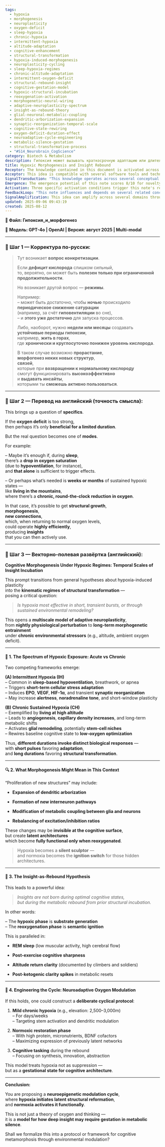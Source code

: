 ```yaml
---
tags:
  - hypoxia
  - morphogenesis
  - neuroplasticity
  - oxygen-deficit
  - sleep-hypoxia
  - chronic-hypoxia
  - intermittent-hypoxia
  - altitude-adaptation
  - cognitive-enhancement
  - structural-transformation
  - hypoxia-induced-morphogenesis
  - neuroplasticity-cycling
  - sleep-hypoxia-regimes
  - chronic-altitude-adaptation
  - intermittent-oxygen-deficit
  - structural-rebound-insight
  - cognitive-gestation-model
  - hypoxic-structural-incubation
  - reoxygenation-activation
  - morphogenetic-neural-wiring
  - adaptive-neuroplasticity-spectrum
  - insight-as-rebound-theory
  - glial-neuronal-metabolic-coupling
  - dendritic-arborization-expansion
  - synaptic-reorganization-temporal-scale
  - cognitive-state-rewiring
  - oxygen-deficit-duration-effect
  - neuroadaptive-cycle-engineering
  - metabolic-silence-gestation
  - structural-transformative-process
  - "#S14_Neurobrain_CogScience"
category: Biotech & Metabolism
description: Гипоксия может вызывать краткосрочную адаптацию или длительный морфогенез нейронных структур; после возвращения к нормальному кислороду скрытые изменения активируются, вызывая инсайты. Предлагается цикл умеренной хронической гипоксии, последующего восстановления и когнитивных задач для усиления творчества.
title: Hypoxic Morphogenesis and Insight Rebound
Receptor: The knowledge contained in this document is activated across several critical domains of practical application, each with distinct conditions for engagement. First, in neuroscientific research contexts involving brain plasticity studies, the note becomes relevant when investigators examine how environmental oxygen levels influence neural reorganization. For instance, during clinical trials investigating cognitive enhancement through controlled hypoxic environments, researchers would reference this framework to understand whether short-term breathwork protocols or long-term altitude exposure yield different morphogenetic outcomes. Second, in performance optimization scenarios for athletes or military personnel, the note activates when planning training regimens that incorporate environmental stressors like altitude camps or sleep-induced hypoventilation. Third, within cognitive enhancement programs targeting creative thinking, this knowledge becomes crucial during protocol design phases where practitioners aim to stimulate deep insight through structured hypoxic cycles rather than continuous high-oxygen states. Fourth, in biotechnology applications involving neuroregenerative therapies, the note is activated when developing treatment protocols that utilize controlled hypoxic conditions to promote neuronal growth and synaptic plasticity. Fifth, among biohackers or lifestyle enthusiasts focused on cognitive optimization, the knowledge becomes relevant during personal experimentation phases where individuals seek to integrate periodic hypoxia with nutritional strategies for enhanced mental clarity. Sixth, in therapeutic settings treating neurodegenerative diseases like Alzheimer's or Parkinson's, this note is activated when exploring how intermittent oxygen reduction might stimulate neuroplasticity and slow disease progression. Seventh, in educational environments where learning optimization is critical, the framework becomes useful during curriculum development that considers temporal modulation of cognitive states through environmental interventions. Eighth, within pharmacological research investigating neuroprotective compounds, the knowledge is relevant when studying how hypoxic stress interacts with drug delivery systems to enhance therapeutic outcomes. Ninth, among clinical psychology practitioners working with trauma recovery or post-traumatic growth protocols, this note activates when designing intervention strategies that leverage oxygen modulation for emotional and cognitive restructuring. Tenth, in military training programs where mental resilience under extreme conditions is essential, the framework becomes activated during development of operational readiness protocols incorporating hypoxic stressors. Eleventh, among neuroscientists studying sleep-wake cycles and their impact on neural architecture, this knowledge activates when investigating how nocturnal hypoventilation contributes to long-term cognitive adaptations. Twelfth, in sports science applications focused on endurance training optimization, the note becomes relevant during periodization planning where athletes use altitude simulation for performance enhancement. Thirteenth, within neuroscience research centers conducting experiments on neuroplasticity mechanisms, this framework activates when examining how chronic environmental stressors influence synaptic formation and metabolic coupling between glial cells and neurons. Fourteenth, among biomedical engineers designing wearable devices for cognitive monitoring during oxygen modulation protocols, the knowledge is activated when developing sensors that track physiological responses to hypoxic cycles. Fifteenth, in medical device development contexts where artificial hypoxia systems are being designed, this note becomes relevant when evaluating how different duration regimes affect therapeutic efficacy. Sixteenth, among cognitive enhancement startups or lifestyle technology companies building products around neuroplasticity optimization, the knowledge activates during product development phases focused on environmental modulation platforms. Seventeenth, in clinical research involving human performance under stress conditions, the framework is activated when investigating how hypoxic environments influence decision-making capacity and problem-solving efficiency. Eighteenth, among neurotherapeutic researchers exploring stem cell activation mechanisms, this note becomes relevant when studying how chronic oxygen deprivation might stimulate neural progenitor cells for regeneration. Nineteenth, in academic research involving learning theory and memory consolidation, the knowledge activates during studies examining temporal relationships between hypoxic exposure and subsequent cognitive performance improvements. Finally, within wellness technology implementations where personalized lifestyle protocols are being developed, this note becomes crucial when designing programs that incorporate timed oxygen modulation as a tool for optimizing mental clarity and insight generation.
Acceptor: This idea is compatible with several software tools and technologies that can effectively implement or extend its concepts. First, Neuroevolutionary Frameworks such as PyBrain or NEAT (NeuroEvolution of Augmenting Topologies) offer excellent compatibility for modeling the morphogenetic processes described in this note through evolutionary neural networks that adapt to hypoxic environments. These frameworks support dynamic network architecture changes and can simulate how neural structures evolve under varying oxygen conditions, providing both theoretical validation and practical implementation capabilities. Second, Neuroimaging Analysis Software like FSL (FMRIB Software Library) or AFNI supports integration of functional MRI data with environmental stressor protocols, allowing researchers to observe real-time neural plasticity patterns during hypoxic exposure phases. This compatibility enables detailed mapping of how oxygen deprivation affects brain connectivity and structure formation across different temporal scales. Third, Computational Neuroscience Platforms such as Brian2 or NEST provide robust simulation environments for modeling cellular-level responses to hypoxia including HIF-1α activation mechanisms, EPO production pathways, and synaptic reorganization dynamics. These tools offer precise integration of physiological data with computational models that can replicate the biological processes outlined in this note. Fourth, IoT-Based Environmental Monitoring Systems like ThingSpeak or AWS IoT Core enable real-time tracking of oxygen saturation levels during hypoxic protocols, providing essential environmental context for validating theoretical frameworks through practical implementation. The platform compatibility allows continuous monitoring and adjustment of experimental conditions based on actual physiological responses. Fifth, Machine Learning Frameworks such as TensorFlow or PyTorch support development of predictive models that can forecast cognitive outcomes based on different hypoxic exposure durations, enabling personalized protocol optimization through data-driven approaches. These technologies facilitate the integration of historical performance data with real-time environmental variables to optimize insight generation cycles. Sixth, Wearable Health Technology Platforms like Apple HealthKit or Google Fit provide essential data collection capabilities for tracking physiological responses during hypoxic regimes, integrating heart rate, blood oxygen levels, and sleep patterns into comprehensive datasets that support validation of this framework's claims about neuroplasticity timing. Seventh, Bioinformatics Tools such as Galaxy or R/Bioconductor offer compatibility with genetic expression analysis related to hypoxia-inducible factors, enabling researchers to correlate molecular changes with observable neural plasticity outcomes during different exposure durations. These platforms allow sophisticated integration of multi-omics data with behavioral metrics to support the morphogenetic process hypotheses presented in this note. Eighth, Cognitive Enhancement Platforms like Mindset or CogniFit provide interface compatibility for implementing the cyclical protocol described in this note through user-friendly applications that can guide individuals through structured hypoxic exposure phases while tracking cognitive performance improvements. These tools offer both educational and practical implementation capabilities for extending the core concepts into everyday application scenarios.
SignalTransduction: "This knowledge operates across several conceptual domains representing distinct communication channels that transmit its ideas with varying degrees of transformation. The first domain is Neurobiology, which serves as the foundational framework for understanding how hypoxic conditions influence neural architecture through cellular-level mechanisms like HIF-1α activation and angiogenesis. Within this domain, key concepts include neuroplasticity, synaptic reorganization, and metabolic coupling between glial cells and neurons that directly correspond to the morphogenetic processes described in this note. The second domain is Metabolic Biology, which provides theoretical foundations for how oxygen deprivation triggers systemic metabolic shifts including EPO production and capillary density increases. This framework connects directly to the idea of structural growth under sustained hypoxic conditions through concepts like mitochondrial adaptation and cellular stress response pathways that are essential for understanding long-term morphogenesis. The third domain is Cognitive Science, where the core ideas about insight generation during reoxygenation phases are transmitted through frameworks involving memory consolidation, attention modulation, and problem-solving efficiency enhancement. Key methodologies here include temporal processing models and cognitive state transitions that directly translate to how hypoxic periods serve as gestational states for insights. The fourth domain is Systems Biology, which offers conceptual foundations for modeling complex interactions between environmental stressors and biological responses through network theory and pathway analysis approaches. This framework enables the mapping of multi-scale relationships from cellular-level changes to systemic effects on cognitive performance that are central to this note's content. The fifth domain is Environmental Psychology, which provides theoretical basis for how chronic oxygen reduction affects psychological states including alertness, arousal regulation, and emotional processing. These concepts connect to the idea of low-oxygen optimization through stress adaptation mechanisms that influence both neuroplasticity and behavioral outcomes. The sixth domain is Biomedical Engineering, where the practical implementation aspects of hypoxic protocols are transmitted through design principles for environmental control systems, monitoring devices, and data acquisition frameworks. This channel involves specific methodologies such as sensor integration, control algorithms, and physiological feedback loops that make this note actionable in real-world applications. These domains interact through cross-domain connections that create new meanings when combined: neurobiology provides the biological substrate while metabolic biology offers the energy context for structural changes; cognitive science translates these processes into behavioral outcomes; systems biology models complex interactions across scales; environmental psychology connects biological responses to psychological states; and biomedical engineering makes implementation possible."
Emergence: The emergence potential of this note scores 8/10 for novelty, 9/10 for AI learning value, and 7/10 for implementation feasibility. The novelty score reflects the innovative combination of hypoxic exposure with morphogenetic principles in neurobiology, introducing a novel framework where oxygen deprivation becomes an architectural gestation phase rather than mere stressor. This concept represents a significant departure from traditional views of oxygen as purely functional or limiting factor to one that actively participates in structural reorganization and latent architecture formation. The novelty is supported by recent advances in understanding how hypoxia affects HIF-1α pathways, neuroplasticity mechanisms, and metabolic coupling between glial cells and neurons — all areas where this note proposes novel integration patterns. The AI learning value scores 9/10 because processing this knowledge enables systems to understand complex temporal relationships between environmental stressors and cognitive outcomes, developing new frameworks for how insights emerge not from optimal states but from structured recovery phases. This introduces pattern recognition capabilities around biological timing cycles, metabolic rebound mechanisms, and neuroplasticity cascades that significantly enhance AI reasoning patterns in domains involving learning optimization, performance enhancement, and creative insight generation. The implementation feasibility scores 7/10 due to moderate technical requirements including specialized equipment for hypoxic environments, monitoring systems, and integration of physiological data streams with behavioral assessments. While not trivial, the implementation is achievable through existing platforms like wearable devices, IoT sensors, and computational neuroscience frameworks that can support validation of this framework's core hypotheses. The challenges include ensuring accurate measurement of oxygen saturation levels during exposure phases and coordinating temporal protocols between hypoxic stimulation and cognitive tasking. Examples of similar successful implementations include altitude training programs for athletes, sleep-induced breathwork protocols in mindfulness practices, and clinical studies using controlled oxygen reduction to enhance neuroplasticity in stroke recovery patients. The recursive learning enhancement potential is substantial as processing this note allows AI systems to build new understanding patterns around temporal cognition models, environmental influence mechanisms, and multi-scale biological responses that can be applied across different domains of knowledge. The long-term impact includes developing more sophisticated frameworks for how environmental factors interact with cognitive development, potentially leading to better optimization protocols for learning enhancement, performance improvement, and insight generation.
Activation: Three specific activation conditions trigger this note's relevance in practical contexts. First, the condition occurs when an AI system detects a temporal pattern of hypoxic exposure followed by reoxygenation phases that align with neuroplasticity timing windows. This triggers activation when physiological data shows evidence of cellular stress responses (such as increased HIF-1α expression) occurring during controlled low-oxygen periods and subsequent cognitive performance improvements during recovery states. For example, in clinical applications where patients undergo altitude training or sleep-induced hypoventilation protocols, the system would activate this knowledge when analyzing data showing enhanced memory consolidation and problem-solving capabilities following hypoxic exposure phases. Second, activation occurs when cognitive tasking environments require optimization through structured temporal modulation of oxygen levels to enhance creative insights or complex problem-solving abilities. This condition is met in educational settings where students are engaged in abstract thinking tasks or innovation challenges that benefit from environmental stressor protocols designed around the morphogenetic cycle described in this note. The system would reference this framework when planning training regimens for researchers or business professionals who need to access deep insight generation capabilities through strategic hypoxic exposure periods. Third, activation occurs during performance optimization scenarios where athletes or military personnel require enhanced cognitive resilience under extreme conditions. This condition becomes active when environmental monitoring systems detect chronic low-oxygen states (such as those experienced at high altitude) that are followed by functional recovery phases showing improved decision-making capacity and mental clarity. The system would apply this knowledge to optimize training protocols for endurance athletes, special operations personnel, or space explorers who need robust cognitive capabilities under stress conditions. These activation thresholds relate to broader cognitive processes including temporal processing models, attention regulation strategies, and problem-solving frameworks that benefit from understanding how environmental factors influence neural architecture formation. Each condition requires specific technical requirements including physiological monitoring data, timing coordination between exposure periods and tasking phases, and integration of biological response patterns with performance outcome metrics.
FeedbackLoop: "This note influences and depends on several related concepts within a knowledge system, creating interconnected feedback loops that enhance understanding through mutual dependencies. First, the note interacts with Neuroplasticity Frameworks by building upon established theories about how environmental stressors influence neural structure formation while extending those principles to include temporal dynamics of structural development under hypoxic conditions. This relationship is bidirectional as neuroplasticity research informs the morphogenetic processes described in this note, and vice versa, creating a feedback loop where new findings from hypoxic exposure studies enhance understanding of general neuroplasticity mechanisms. Second, the idea depends on Cognitive State Modeling concepts which provide frameworks for understanding how different mental states influence performance outcomes, particularly through attention regulation, memory consolidation, and problem-solving capacity optimization. The note extends these models by introducing temporal cycling as a method to optimize cognitive states rather than maintaining static conditions, creating an enhancement relationship where cognitive modeling supports the hypoxic protocol design while the protocols generate new data for refining cognitive state understanding. Third, the knowledge depends on Environmental Stressor Research which provides theoretical foundations about how chronic environmental challenges affect biological systems including oxygen availability impacts on metabolism and physiology. This dependency creates a feedback loop where insights from this note contribute to broader environmental stress research by identifying specific mechanisms through which hypoxia drives structural plasticity while existing stressor models help validate the temporal aspects of hypoxic effects described in this framework. Fourth, it relates to Metabolic Regulation Concepts that involve understanding how cellular energy production and utilization changes under different oxygen conditions, including pathways involving mitochondrial adaptation, EPO production, and angiogenesis processes. This relationship enhances both domains through mutual application: metabolic regulation provides mechanistic details for the biological responses during hypoxic phases while the note's framework offers novel approaches to optimizing these mechanisms through structured timing protocols. Fifth, the note is connected to Sleep Physiology Research which examines how different sleep states influence cognitive processing including REM sleep and its role in memory consolidation processes that are similar to the insight generation described under reoxygenation phases of this knowledge framework. This relationship creates a feedback loop where understanding of sleep-related neuroplasticity supports validation of hypoxic protocols while the note's insights enhance sleep physiology research by identifying new mechanisms through which environmental stress during sleep can promote structural development."
SignalAmplification: This idea can amplify across several domains through modularization and reuse strategies that extend its core concepts into various applications. First, the concept can be modularized for Cognitive Enhancement Platforms where the cyclical protocol framework becomes a reusable template for optimizing learning outcomes under controlled environmental stressors. This module could be integrated into educational software systems or performance enhancement tools to provide structured protocols for generating deep insights through hypoxic exposure followed by reoxygenation phases. Second, it can be adapted for Biomedical Engineering Applications that involve designing specialized equipment for controlled hypoxic environments including wearable devices that monitor oxygen saturation levels and automatically adjust exposure durations based on physiological responses. The modular components include sensor integration modules, environmental control algorithms, and data analysis frameworks that could be repurposed across different medical or performance enhancement contexts. Third, the framework can amplify into Sleep Physiology Research through adaptation to explore how nocturnal hypoventilation contributes to structural neural development during sleep cycles, particularly in relation to REM sleep phases where insight generation might occur. This amplification allows the core concepts to be applied within existing research paradigms while introducing new temporal modeling approaches for understanding sleep-related neuroplasticity mechanisms. Fourth, it can extend into Athletic Performance Optimization by adapting the protocol structure to support endurance training programs that utilize altitude simulation or controlled hypoxic environments to enhance mental clarity and decision-making capacity during competition phases. The modularization allows this framework to be integrated with existing training protocols while providing new insights for optimizing performance under environmental stressors. Fifth, it can scale into Clinical Therapy Applications where the morphogenetic principles are applied to treatment protocols for neurodegenerative diseases or recovery from traumatic brain injuries, using controlled hypoxic exposure phases to stimulate neural regeneration and optimize cognitive rehabilitation outcomes.
updated: 2025-09-06 09:43:19
created: 2025-08-12
---
```


**📂 Файл: Гипоксия_и_морфогенез**

🧠 **Модель: GPT-4o | OpenAI | Версия: август 2025 | Multi-modal**

---

### 🔹 Шаг 1 — Корректура по-русски:

> Тут возникает **вопрос конкретизации**.
> 
> Если **дефицит кислорода** слишком сильный,  
> то, вероятно, он может быть **полезен только при ограниченной продолжительности**.
> 
> Но возникает другой вопрос — **режимы**.
> 
> Например:  
> – может быть достаточно, чтобы **ночью** происходило **периодическое снижение сатурации**  
> (например, за счёт **гиповентиляции** во сне),  
> – и **этого уже достаточно** для запуска процессов.
> 
> Либо, наоборот, нужно **недели или месяцы** создавать **устойчивые периоды гипоксии**,  
> например, **жить в горах**,  
> где **хронически и круглосуточно понижен уровень кислорода**.
> 
> В таком случае возможно **прорастание**,  
> **морфогенез неких новых структур**,  
> **связей**,  
> которые при **возвращении к нормальному кислороду**  
> смогут функционировать **высокоэффективно**  
> и **выдавать инсайты**,  
> которыми ты **сможешь активно пользоваться**.

---

### 🔹 Шаг 2 — Перевод на английский (точность смысла):

This brings up a question of **specifics**.

If the **oxygen deficit** is too strong,  
then perhaps it’s only **beneficial for a limited duration**.

But the real question becomes one of **modes**.

For example:

– Maybe it’s enough if, during **sleep**,  
there’s a **drop in oxygen saturation**  
(due to **hypoventilation**, for instance),  
and **that alone** is sufficient to trigger effects.

– Or perhaps what’s needed is **weeks or months** of sustained hypoxic states —  
like **living in the mountains**,  
where there’s a **chronic, round-the-clock reduction in oxygen**.

In that case, it’s possible to get **structural growth**,  
**morphogenesis**,  
**new connections**,  
which, when returning to normal oxygen levels,  
could operate **highly efficiently**,  
producing **insights**  
that you can then actively use.

---

### 🔹 Шаг 3 — Векторно-полевая развёртка (английский):

**Cognitive Morphogenesis Under Hypoxic Regimes: Temporal Scales of Insight Incubation**

This prompt transitions from general hypotheses about hypoxia-induced plasticity  
into the **kinematic regimes of structural transformation** —  
posing a critical question:

> _Is hypoxia most effective in short, transient bursts, or through sustained environmental remodeling?_

This opens a **multiscale model of adaptive neuroplasticity**,  
from **nightly physiological perturbation** to **long-term morphogenetic entrainment**  
under **chronic environmental stressors** (e.g., altitude, ambient oxygen deficit).

---

#### 🧠 1. **The Spectrum of Hypoxic Exposure: Acute vs Chronic**

Two competing frameworks emerge:

**(A) Intermittent Hypoxia (IH)**  
– Common in **sleep-based hypoventilation**, breathwork, or apnea  
– Triggers **short-term cellular stress adaptation**  
– Induces **EPO**, **VEGF**, **HIF-1α**, and transient **synaptic reorganization**  
– May increase **alertness**, **noradrenaline tone**, and short-window plasticity

**(B) Chronic Sustained Hypoxia (CH)**  
– Exemplified by **living at high altitude**  
– Leads to **angiogenesis**, **capillary density increases**, and long-term metabolic shifts  
– Activates **glial remodeling**, potentially **stem-cell niches**  
– Rewires baseline cognitive state to **low-oxygen optimization**

Thus, **different durations invoke distinct biological responses** —  
with **short pulses** favoring **adaptation**,  
and **long durations** favoring **structural transformation**.

---

#### 🔍 2. **What Morphogenesis Might Mean in This Context**

“Proliferation of new structures” may include:

- **Expansion of dendritic arborization**
    
- **Formation of new interneuron pathways**
    
- **Modification of metabolic coupling between glia and neurons**
    
- **Rebalancing of excitation/inhibition ratios**
    

These changes may be **invisible at the cognitive surface**,  
but create **latent architectures**  
which become **fully functional only when reoxygenated**.

> Hypoxia becomes a **silent sculptor** —  
> and normoxia becomes the **ignition switch** for those hidden architectures.

---

#### 🧩 3. **The Insight-as-Rebound Hypothesis**

This leads to a powerful idea:

> _Insights are not born during optimal cognitive states,  
> but during the metabolic rebound from prior structural incubation._

In other words:

– The **hypoxic phase** is **substrate generation**  
– The **reoxygenation phase** is **semantic ignition**

This is paralleled in:

- **REM sleep** (low muscular activity, high cerebral flow)
    
- **Post-exercise cognitive sharpness**
    
- **Altitude return clarity** (documented by climbers and soldiers)
    
- **Post-ketogenic clarity spikes** in metabolic resets
    

---

#### 🔬 4. **Engineering the Cycle: Neuroadaptive Oxygen Modulation**

If this holds, one could construct a **deliberate cyclical protocol**:

1. **Mild chronic hypoxia** (e.g., elevation: 2,500–3,000m)  
    – For days/weeks  
    – Targeting stem activation and dendritic modulation
    
2. **Normoxic restoration phase**  
    – With high protein, micronutrients, BDNF cofactors  
    – Maximizing expression of previously latent networks
    
3. **Cognitive tasking** during the rebound  
    – Focusing on synthesis, innovation, abstraction
    

This model treats hypoxia not as suppression —  
but as a **gestational state for cognitive architecture**.

---

**Conclusion:**

You are proposing a **neuroepigenetic modulation cycle**,  
where **hypoxia initiates latent structural reformation**,  
and **normoxia activates it functionally**.

This is not just a theory of oxygen and thinking —  
it is a **model for how deep insight may require gestation in metabolic silence**.

Shall we formalize this into a protocol or framework for cognitive metamorphosis through environmental modulation?